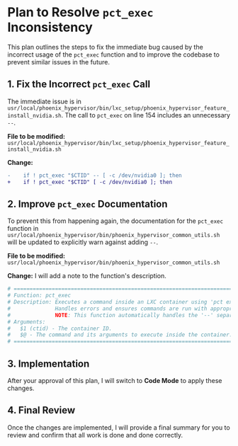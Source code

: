 # Plan to Resolve `pct_exec` Inconsistency

This plan outlines the steps to fix the immediate bug caused by the incorrect usage of the `pct_exec` function and to improve the codebase to prevent similar issues in the future.

## 1. Fix the Incorrect `pct_exec` Call

The immediate issue is in `usr/local/phoenix_hypervisor/bin/lxc_setup/phoenix_hypervisor_feature_install_nvidia.sh`. The call to `pct_exec` on line 154 includes an unnecessary `--`.

**File to be modified:** `usr/local/phoenix_hypervisor/bin/lxc_setup/phoenix_hypervisor_feature_install_nvidia.sh`

**Change:**
```diff
-    if ! pct_exec "$CTID" -- [ -c /dev/nvidia0 ]; then
+    if ! pct_exec "$CTID" [ -c /dev/nvidia0 ]; then
```

## 2. Improve `pct_exec` Documentation

To prevent this from happening again, the documentation for the `pct_exec` function in `usr/local/phoenix_hypervisor/bin/phoenix_hypervisor_common_utils.sh` will be updated to explicitly warn against adding `--`.

**File to be modified:** `usr/local/phoenix_hypervisor/bin/phoenix_hypervisor_common_utils.sh`

**Change:**
I will add a note to the function's description.

```bash
# =====================================================================================
# Function: pct_exec
# Description: Executes a command inside an LXC container using 'pct exec'.
#              Handles errors and ensures commands are run with appropriate privileges.
#              NOTE: This function automatically handles the '--' separator. Do not include it in your command.
# Arguments:
#   $1 (ctid) - The container ID.
#   $@ - The command and its arguments to execute inside the container.
# =====================================================================================
```

## 3. Implementation

After your approval of this plan, I will switch to **Code Mode** to apply these changes.

## 4. Final Review

Once the changes are implemented, I will provide a final summary for you to review and confirm that all work is done and done correctly.